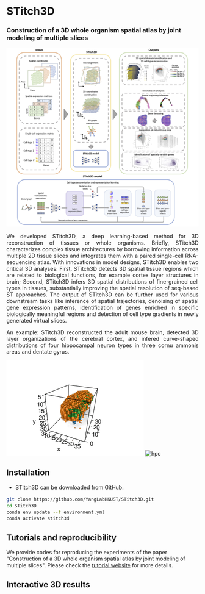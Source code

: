 # STitch3D

### Construction of a 3D whole organism spatial atlas by joint modeling of multiple slices

![STitch3D\_pipeline](Overview.jpg)

<p align = "justify"> 
We developed STitch3D, a deep learning-based method for 3D reconstruction of tissues or whole organisms. Briefly, STitch3D characterizes complex tissue architectures by borrowing information across multiple 2D tissue slices and integrates them with a paired single-cell RNA-sequencing atlas. With innovations in model designs, STitch3D enables two critical 3D analyses: First, STitch3D detects 3D spatial tissue regions which are related to biological functions, for example cortex layer structures in brain; Second, STitch3D infers 3D spatial distributions of fine-grained cell types in tissues, substantially improving the spatial resolution of seq-based ST approaches. The output of STitch3D can be further used for various downstream tasks like inference of spatial trajectories, denoising of spatial gene expression patterns, identification of genes enriched in specific biologically meaningful regions and detection of cell type gradients in newly generated virtual slices.
</p>

<p align = "justify"> 
An example: STitch3D reconstructed the adult mouse brain, detected 3D layer organizations of the cerebral cortex, and infered curve-shaped distributions of four hippocampal neuron types in three cornu ammonis areas and dentate gyrus.
</p>

![hpc](mouse_brain_layers.gif) ![hpc](mouse_brain_hpc.gif)

Installation
------------
* STitch3D can be downloaded from GitHub:
```bash
git clone https://github.com/YangLabHKUST/STitch3D.git
cd STitch3D
conda env update --f environment.yml
conda activate stitch3d
```

Tutorials and reproducibility
-----------------------------
We provide codes for reproducing the experiments of the paper "Construction of a 3D whole organism spatial atlas by joint modeling of multiple slices". Please check the [tutorial website](https://stitch3d-tutorial.readthedocs.io/en/latest/index.html) for more details.

Interactive 3D results
----------------------
